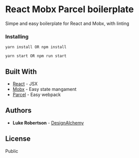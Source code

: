 # React Mobx Parcel boilerplate

Simpe and easy boilerplate for React and Mobx, with linting

### Installing

```
yarn install OR npm install
```

```
yarn start OR npm run start
```

## Built With

* [React](https://github.com/facebook/react) - JSX
* [Mobx](https://github.com/mobxjs/mobx) - Easy state mangament
* [Parcel](https://github.com/parcel-bundler/parcel) - Easy webpack

## Authors

* **Luke Robertson** - [DesignAlchemy](https://github.com/designalchemy/)

## License

Public
